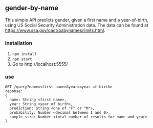 ## gender-by-name

This simple API predicts gender, given a first name and a year-of-birth, using US Social Security Administration data. The data can be found at https://www.ssa.gov/oact/babynames/limits.html.

### installation

1. `npm install`
2. `npm start`
3. Go to http://localhost:5555/ 

### use
```
GET /query?name=<first name>&year=<year of birth>
reponse: 
{
  name: String <first name>,
  year: String <year of birth>,
  prediction: String <one of "F" or "M">,
  probability: Number <decimal between 1 and 0>,
  sample_size: Number <total number of results for name and year>
}
```
